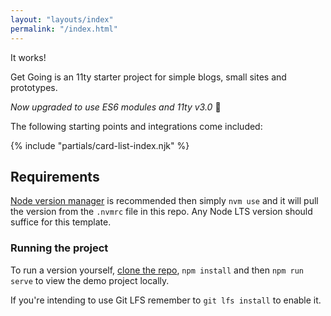 ```yaml
---
layout: "layouts/index"
permalink: "/index.html"
---
```


It works!

Get Going is an 11ty starter project for simple blogs, small sites and prototypes. 

_Now upgraded to use ES6 modules and 11ty v3.0_ 🎉

The following starting points and integrations come included:

{% include "partials/card-list-index.njk" %}

## Requirements

[Node version manager](https://github.com/nvm-sh/nvm) is recommended then simply `nvm use` and it will pull the version from the `.nvmrc` file in this repo. Any Node LTS version should suffice for this template.

### Running the project

To run a version yourself, [clone the repo](https://github.com/kevh-c/11ty-get-going), `npm install` and then `npm run serve` to view the demo project locally.

If you're intending to use Git LFS remember to `git lfs install` to enable it.